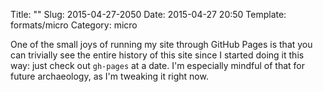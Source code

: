 Title: ""
Slug: 2015-04-27-2050
Date: 2015-04-27 20:50
Template: formats/micro
Category: micro

One of the small joys of running my site through GitHub Pages is that you can
trivially see the entire history of this site since I started doing it this way:
just check out `gh-pages` at a date. I'm especially mindful of that for future
archaeology, as I'm tweaking it right now.